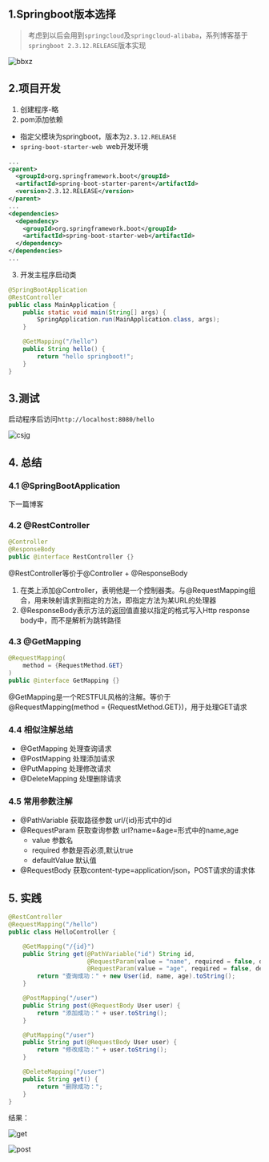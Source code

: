 ## 1.Springboot版本选择

> 考虑到以后会用到`springcloud`及`springcloud-alibaba`，系列博客基于`springboot 2.3.12.RELEASE`版本实现

![bbxz](D:\Projects\xm\springboot20220325\public\images\1\版本选择.png)

## 2.项目开发

1. 创建程序-略
2. pom添加依赖

- <parent>指定父模块为springboot，版本为`2.3.12.RELEASE`
- `spring-boot-starter-web `web开发环境

```xml
...
<parent>
  <groupId>org.springframework.boot</groupId>
  <artifactId>spring-boot-starter-parent</artifactId>
  <version>2.3.12.RELEASE</version>
</parent>
...
<dependencies>
  <dependency>
    <groupId>org.springframework.boot</groupId>
    <artifactId>spring-boot-starter-web</artifactId>
  </dependency>
</dependencies>
...
```

3. 开发主程序启动类

```java
@SpringBootApplication
@RestController
public class MainApplication {
    public static void main(String[] args) {
        SpringApplication.run(MainApplication.class, args);
    }

    @GetMapping("/hello")
    public String hello() {
        return "hello springboot!";
    }
}
```

## 3.测试

启动程序后访问`http://localhost:8080/hello`	

![csjg](D:\Projects\xm\springboot20220325\public\images\1\测试结果.png)

## 4. 总结

### 4.1 @SpringBootApplication

下一篇博客

### 4.2 @RestController

```java
@Controller
@ResponseBody
public @interface RestController {}
```

@RestController等价于@Controller + @ResponseBody

1. 在类上添加@Controller，表明他是一个控制器类。与@RequestMapping组合，用来映射请求到指定的方法，即指定方法为某URL的处理器
2. @ResponseBody表示方法的返回值直接以指定的格式写入Http response body中，而不是解析为跳转路径

### 4.3 @GetMapping

```java
@RequestMapping(
    method = {RequestMethod.GET}
)
public @interface GetMapping {}
```

@GetMapping是一个RESTFUL风格的注解。等价于@RequestMapping(method = {RequestMethod.GET})，用于处理GET请求

### 4.4 相似注解总结

- @GetMapping 处理查询请求
- @PostMapping 处理添加请求
- @PutMapping 处理修改请求
- @DeleteMapping 处理删除请求

### 4.5 常用参数注解

- @PathVariable 获取路径参数 url/{id}形式中的id
- @RequestParam 获取查询参数 url?name=&age=形式中的name,age
  - value 参数名
  - required 参数是否必须,默认true
  - defaultValue 默认值
- @RequestBody 获取content-type=application/json，POST请求的请求体

## 5. 实践

```java
@RestController
@RequestMapping("/hello")
public class HelloController {

    @GetMapping("/{id}")
    public String get(@PathVariable("id") String id,
                      @RequestParam(value = "name", required = false, defaultValue = "zs") String name,
                      @RequestParam(value = "age", required = false, defaultValue = "18") int age) {
        return "查询成功：" + new User(id, name, age).toString();
    }

    @PostMapping("/user")
    public String post(@RequestBody User user) {
        return "添加成功：" + user.toString();
    }

    @PutMapping("/user")
    public String put(@RequestBody User user) {
        return "修改成功：" + user.toString();
    }

    @DeleteMapping("/user")
    public String get() {
        return "删除成功：";
    }
}
```

结果：

![get](D:\Projects\xm\springboot20220325\public\images\1\测试结果3.png)



![post](D:\Projects\xm\springboot20220325\public\images\1\测试结果2.png)

